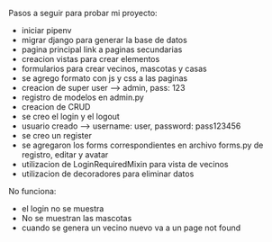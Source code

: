 Pasos a seguir para probar mi proyecto:
- iniciar pipenv
- migrar django para generar la base de datos
- pagina principal link a paginas secundarias
- creacion vistas para crear elementos
- formularios para crear vecinos, mascotas y casas
- se agrego formato con js y css a las paginas
- creacion de super user --> admin, pass: 123
- registro de modelos en admin.py
- creacion de CRUD
- se creo el login y el logout
- usuario creado --> username: user, password: pass123456
- se creo un register
- se agregaron los forms correspondientes en archivo forms.py de registro, editar y avatar
- utilizacion de LoginRequiredMixin para vista de vecinos
- utilizacion de decoradores para eliminar datos


No funciona:
- el login no se muestra
- No se muestran las mascotas
- cuando se genera un vecino nuevo va a un page not found